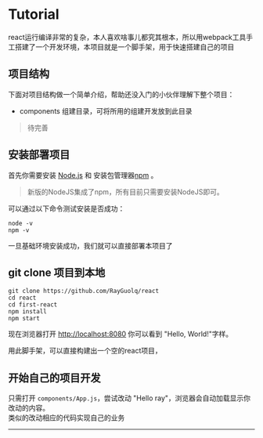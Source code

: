 # Tutorial
react运行编译非常的复杂，本人喜欢啥事儿都究其根本，所以用webpack工具手工搭建了一个开发环境，本项目就是一个脚手架，用于快速搭建自己的项目

## 项目结构
下面对项目结构做一个简单介绍，帮助还没入门的小伙伴理解下整个项目：
- components 组建目录，可将所用的组建开发放到此目录

> 待完善


## 安装部署项目

首先你需要安装 [Node.js](https://nodejs.org) 和 安装包管理器[npm](https://www.npmjs.com/) 。
> 新版的NodeJS集成了npm，所有目前只需要安装NodeJS即可。

可以通过以下命令测试安装是否成功：

```
node -v
npm -v
```

一旦基础环境安装成功，我们就可以直接部署本项目了


## git clone 项目到本地

```
git clone https://github.com/RayGuolq/react
cd react
cd first-react
npm install
npm start
```

现在浏览器打开 [http://localhost:8080](http://localhost:8080)
你可以看到 "Hello, World!"字样。

用此脚手架，可以直接构建出一个空的react项目，

## 开始自己的项目开发

只需打开 `components/App.js`，尝试改动 "Hello ray"，浏览器会自动加载显示你改动的内容。  
类似的改动相应的代码实现自己的业务

---
